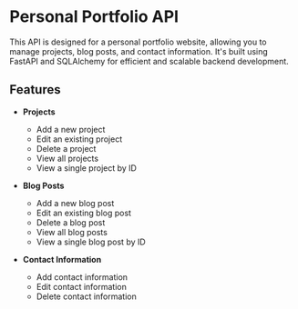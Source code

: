 # Personal Portfolio API

This API is designed for a personal portfolio website, allowing you to manage projects, blog posts, and contact information. It's built using FastAPI and SQLAlchemy for efficient and scalable backend development.

## Features

- **Projects**
  - Add a new project
  - Edit an existing project
  - Delete a project
  - View all projects
  - View a single project by ID

- **Blog Posts**
  - Add a new blog post
  - Edit an existing blog post
  - Delete a blog post
  - View all blog posts
  - View a single blog post by ID

- **Contact Information**
  - Add contact information
  - Edit contact information
  - Delete contact information
